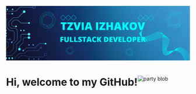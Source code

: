 <div id="header">
<img src="./img/Blue Tosca Geometric Technology Linkedln Banner.png"/>
<div style="display: flex; align-items: center; flex-direction:row">
    <h1>Hi, welcome to my GitHub! </h1>
    <img src="https://camo.githubusercontent.com/8dd1044426df54e4ae42f9df9d1957f058c02333f8776e66dc6d371a442529af/68747470733a2f2f656d6f6a69732e736c61636b6d6f6a69732e636f6d2f656d6f6a69732f696d616765732f313539333535353338392f393537392f626c6f625f657863697465642e6769663f31353933353535333839" alt="party blob" data-canonical-src="https://emojis.slackmojis.com/emojis/images/1593555389/9579/blob_excited.gif?1593555389" style="max-width: 100%; display: inline-block;" data-target="animated-image.originalImage">
</div>
</div>
